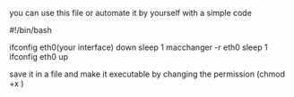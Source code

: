 you can use this file or automate it by yourself with a simple code

#!/bin/bash

ifconfig eth0(your interface) down
sleep 1
macchanger -r eth0
sleep 1
ifconfig eth0 up

save it in a file and make it executable by changing the permission (chmod +x <file>)
